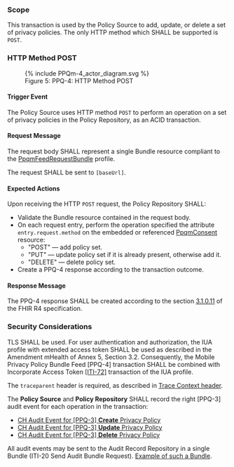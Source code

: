 ### Scope

This transaction is used by the Policy Source to add, update, or delete a set of privacy policies. The only HTTP
method which SHALL be supported is `POST`.

### HTTP Method POST

<figure>
  {% include PPQm-4_actor_diagram.svg %}
  <figcaption>Figure 5: PPQ-4: HTTP Method POST</figcaption>
</figure>

#### Trigger Event

The Policy Source uses HTTP method `POST` to perform an operation on a set of privacy policies in the Policy Repository,
as an ACID transaction.

#### Request Message

The request body SHALL represent a single Bundle resource compliant to the
[PpqmFeedRequestBundle](StructureDefinition-PpqmFeedRequestBundle.html) profile.

The request SHALL be sent to `[baseUrl]`.

#### Expected Actions

Upon receiving the HTTP `POST` request, the Policy Repository SHALL:
- Validate the Bundle resource contained in the request body.
- On each request entry, perform the operation specified the attribute `entry.request.method` on the embedded or
referenced [PpqmConsent](StructureDefinition-PpqmConsent.html) resource:
  - "POST" — add policy set.
  - "PUT" — update policy set if it is already present, otherwise add it.
  - "DELETE" — delete policy set.
- Create a PPQ-4 response according to the transaction outcome.

#### Response Message

The PPQ-4 response SHALL be created according to the section
[3.1.0.11](https://hl7.org/fhir/R4/http.html#transaction) of the FHIR R4 specification.

### Security Considerations

TLS SHALL be used. For user authentication and authorization, the IUA profile with extended access token SHALL be used
as described in the Amendment mHealth of Annex 5, Section 3.2. Consequently, the Mobile Privacy Policy Bundle Feed
[PPQ-4] transaction SHALL be combined with Incorporate Access Token
[[ITI-72]](https://profiles.ihe.net/ITI/IUA/index.html#372-incorporate-access-token-iti-72) transaction of the IUA
profile.

The `traceparent` header is required, as described in [Trace Context header](tracecontext.html).

The **Policy Source** and **Policy Repository** SHALL record the right [PPQ-3] audit event for each operation in the 
transaction:

- [CH Audit Event for [PPQ-3] **Create** Privacy Policy](StructureDefinition-ChAuditEventPpq3Create.html)
- [CH Audit Event for [PPQ-3] **Update** Privacy Policy](StructureDefinition-ChAuditEventPpq3Update.html)
- [CH Audit Event for [PPQ-3] **Delete** Privacy Policy](StructureDefinition-ChAuditEventPpq3Delete.html)

All audit events may be sent to the Audit Record Repository in a single Bundle (ITI-20 Send Audit Bundle Request).
[Example of such a Bundle](Bundle-ChAuditEventPpq4Example.html).
